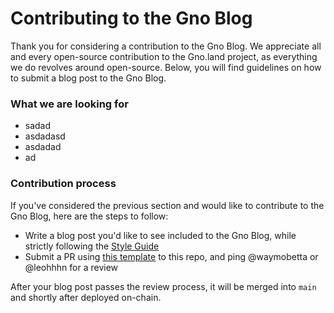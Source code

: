 # Contributing to the Gno Blog

Thank you for considering a contribution to the Gno Blog. We appreciate all and every open-source contribution to the Gno.land project, as everything we do revolves around open-source. 
Below, you will find guidelines on how to submit a blog post to the Gno Blog.

### What we are looking for

- sadad
- asdadasd
- asdadad
- ad

### Contribution process

If you've considered the previous section and would like to contribute to the Gno Blog, here are the steps to follow:
- Write a blog post you'd like to see included to the Gno Blog, while strictly following the [Style Guide](./style-guide.md)
- Submit a PR using [this template](templatePR) to this repo, and ping @waymobetta or @leohhhn for a review

After your blog post passes the review process, it will be merged into `main` and shortly after deployed on-chain.




